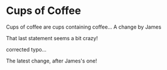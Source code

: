 Cups of Coffee
==============

Cups of coffee are cups containing coffee...
 A change by James

That last statement seems a bit crazy!

corrected typo...

The latest change, after James's one!
